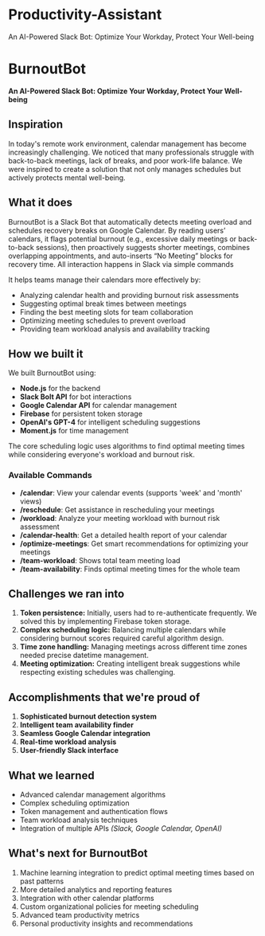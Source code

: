 # Productivity-Assistant
An AI-Powered Slack Bot: Optimize Your Workday, Protect Your Well-being

# BurnoutBot

**An AI-Powered Slack Bot: Optimize Your Workday, Protect Your Well-being**

## Inspiration
In today's remote work environment, calendar management has become increasingly challenging. We noticed that many professionals struggle with back-to-back meetings, lack of breaks, and poor work-life balance. We were inspired to create a solution that not only manages schedules but actively protects mental well-being.

## What it does
BurnoutBot is a Slack Bot that automatically detects meeting overload and schedules recovery breaks on Google Calendar. By reading users’ calendars, it flags potential burnout (e.g., excessive daily meetings or back-to-back sessions), then proactively suggests shorter meetings, combines overlapping appointments, and auto-inserts “No Meeting” blocks for recovery time. All interaction happens in Slack via simple commands

It helps teams manage their calendars more effectively by:
- Analyzing calendar health and providing burnout risk assessments
- Suggesting optimal break times between meetings
- Finding the best meeting slots for team collaboration
- Optimizing meeting schedules to prevent overload
- Providing team workload analysis and availability tracking


## How we built it
We built BurnoutBot using:
- **Node.js** for the backend
- **Slack Bolt API** for bot interactions
- **Google Calendar API** for calendar management
- **Firebase** for persistent token storage
- **OpenAI's GPT-4** for intelligent scheduling suggestions
- **Moment.js** for time management

The core scheduling logic uses algorithms to find optimal meeting times while considering everyone's workload and burnout risk.

### Available Commands
- **/calendar**: View your calendar events (supports 'week' and 'month' views)
- **/reschedule**: Get assistance in rescheduling your meetings
- **/workload**: Analyze your meeting workload with burnout risk assessment
- **/calendar-health**: Get a detailed health report of your calendar
- **/optimize-meetings**: Get smart recommendations for optimizing your meetings
- **/team-workload**: Shows total team meeting load
- **/team-availability**: Finds optimal meeting times for the whole team

## Challenges we ran into
1. **Token persistence:** Initially, users had to re-authenticate frequently. We solved this by implementing Firebase token storage.
2. **Complex scheduling logic:** Balancing multiple calendars while considering burnout scores required careful algorithm design.
3. **Time zone handling:** Managing meetings across different time zones needed precise datetime management.
4. **Meeting optimization:** Creating intelligent break suggestions while respecting existing schedules was challenging.

## Accomplishments that we're proud of
1. **Sophisticated burnout detection system**
2. **Intelligent team availability finder**
3. **Seamless Google Calendar integration**
4. **Real-time workload analysis**
5. **User-friendly Slack interface**

## What we learned
- Advanced calendar management algorithms
- Complex scheduling optimization
- Token management and authentication flows
- Team workload analysis techniques
- Integration of multiple APIs _(Slack, Google Calendar, OpenAI)_

## What's next for BurnoutBot
1. Machine learning integration to predict optimal meeting times based on past patterns
2. More detailed analytics and reporting features
3. Integration with other calendar platforms
4. Custom organizational policies for meeting scheduling
5. Advanced team productivity metrics
6. Personal productivity insights and recommendations

